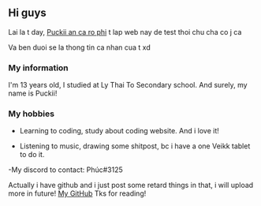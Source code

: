 ## Hi guys

Lai la t day, [Puckii an ca ro phi](https://www.facebook.com/phucdakcap/) t lap web nay de test thoi chu cha co j ca

Va ben duoi se la thong tin ca nhan cua t xd

### My information

I'm 13 years old, I studied at Ly Thai To Secondary school. And surely, my name is Puckii!

### My hobbies
- Learning to coding, study about coding website. And i love it!

- Listening to music, drawing some shitpost, bc i have a one Veikk tablet to do it.

-My discord to contact: Phúc#3125

Actually i have github and i just post some retard things in that, i will upload more in future!
[My GitHub](https://github.com/PhucCong)
Tks for reading!
